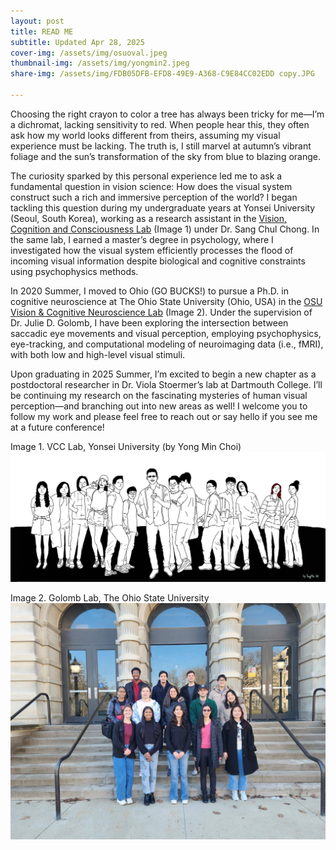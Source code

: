 ```yaml
---
layout: post
title: READ ME
subtitle: Updated Apr 28, 2025
cover-img: /assets/img/osuoval.jpeg
thumbnail-img: /assets/img/yongmin2.jpeg
share-img: /assets/img/FDB05DFB-EFD8-49E9-A368-C9E84CC02EDD copy.JPG

---
```



Choosing the right crayon to color a tree has always been tricky for me—I’m a dichromat, lacking sensitivity to red. When people hear this, they often ask how my world looks different from theirs, assuming my visual experience must be lacking. The truth is, I still marvel at autumn’s vibrant foliage and the sun’s transformation of the sky from blue to blazing orange.

The curiosity sparked by this personal experience led me to ask a fundamental question in vision science: How does the visual system construct such a rich and immersive perception of the world?
I began tackling this question during my undergraduate years at Yonsei University (Seoul, South Korea), working as a research assistant in the [Vision, Cognition and Consciousness Lab](https://vcc.yonsei.ac.kr) (Image 1) under Dr. Sang Chul Chong. In the same lab, I earned a master’s degree in psychology, where I investigated how the visual system efficiently processes the flood of incoming visual information despite biological and cognitive constraints using psychophysics methods.

In 2020 Summer, I moved to Ohio (GO BUCKS!) to pursue a Ph.D. in cognitive neuroscience at The Ohio State University (Ohio, USA) in the [OSU Vision & Cognitive Neuroscience Lab](https://u.osu.edu/golomblab/) (Image 2). Under the supervision of Dr. Julie D. Golomb, I have been exploring the intersection between saccadic eye movements and visual perception, employing psychophysics, eye-tracking, and computational modeling of neuroimaging data (i.e., fMRI), with both low and high-level visual stimuli.

Upon graduating in 2025 Summer, I’m excited to begin a new chapter as a postdoctoral researcher in Dr. Viola Stoermer’s lab at Dartmouth College. I’ll be continuing my research on the fascinating mysteries of human visual perception—and branching out into new areas as well! I welcome you to follow my work and please feel free to reach out or say hello if you see me at a future conference!





Image 1. VCC Lab, Yonsei University (by Yong Min Choi) ![vcclab](/assets/img/vcc.jpg)

Image 2. Golomb Lab, The Ohio State University ![jglab](/assets/img/jglab.jpeg)
